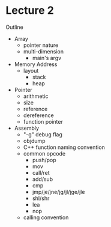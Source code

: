 # Lecture 2

Outline

- Array
  - pointer nature
  - multi-dimension
    - main's argv
- Memory Address
  - layout
    - stack
    - heap
- Pointer
  - arithmetic
  - size
  - reference
  - dereference
  - function pointer
- Assembly
  - "-g" debug flag
  - objdump
  - C++ function naming convention
  - common opcode
    - push/pop
    - mov
    - call/ret
    - add/sub
    - cmp
    - jmp/je/jne/jg/jl/jge/jle
    - shl/shr
    - lea
    - nop
  - calling convention
  